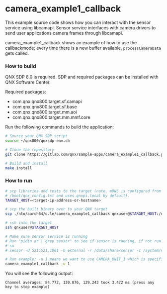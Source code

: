 # camera_example1_callback

This example source code shows how you can interact with the sensor service using libcamapi. Sensor service interfaces with camera drivers to send user applications camera frames through libcamapi.

camera_example1_callback shows an example of how to use the callbackmode; every time there is a new buffer available, `processCameraData` gets called.

### How to build

QNX SDP 8.0 is required. SDP and required packages can be installed with QNX Software Center.

Required packages:

- com.qnx.qnx800.target.sf.camapi
- com.qnx.qnx800.target.sf.base
- com.qnx.qnx800.target.mm.aoi
- com.qnx.qnx800.target.mm.mmf.core

Run the following commands to build the application:
```bash
# Source your QNX SDP script
source ~/qnx800/qnxsdp-env.sh

# Clone the repository
git clone https://gitlab.com/qnx/sample-apps/camera_example1_callback.git && cd camera_example1_callback

# Build and install
make install
```

### How to run

```bash
# scp libraries and tests to the target (note, mDNS is configured from
# /boot/qnx_config.txt and uses qnxpi.local by default).
TARGET_HOST=<target-ip-address-or-hostname>

# scp the built binary over to your QNX target
scp ./nto/aarch64/o.le/camera_example1_callback qnxuser@$TARGET_HOST:/data/home/qnxuser/bin

# ssh into the target
ssh qnxuser@$TARGET_HOST

# Make sure sensor service is running
# Run "pidin ar | grep sensor" to see if sensor is running, if not run this as root:
# su
# sensor -U 521:521,1001 -b external -r /data/share/sensor -c /system/etc/system/config/camera_module3.conf

# Run example; -u 1 means we want to use CAMERA_UNIT_1 which is specified in sensor_demo.conf
camera_example1_callback -u 1
```

You will see the following output:
```console
Channel averages: 84.772, 130.876, 129.243 took 3.472 ms (press any key to stop example)
```
